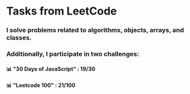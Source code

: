 # Tasks from LeetCode
### I solve problems related to algorithms, objects, arrays, and classes. 
### Additionally, I participate in two challenges: 
#### :bar_chart: "30 Days of JavaScript" : 19/30
#### :bar_chart: "Leetcode 100" : 21/100 
